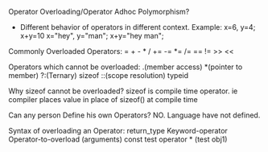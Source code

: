Operator Overloading/Operator Adhoc Polymorphism?
- Different behavior of operators in different context. Example:
	x=6, y=4; x+y=10        x="hey", y="man"; x+y="hey man";

Commonly Overloaded Operators:
	=    +      -      *        /           +=         -=       *=         /=      ==      !=        >>        <<


Operators which cannot be overloaded:
	.(member access)     *(pointer to member)       ?:(Ternary)     sizeof     ::(scope resolution)    typeid


Why sizeof cannot be overloaded?
	 sizeof is compile time operator. ie compiler places value in place of sizeof() at compile time


Can any person Define his own Operators? NO. Language have not defined.


Syntax of overloading an Operator:
	return_type Keyword-operator  Operator-to-overload (arguments)
	const test 	operator  		* 	   (test obj1)
